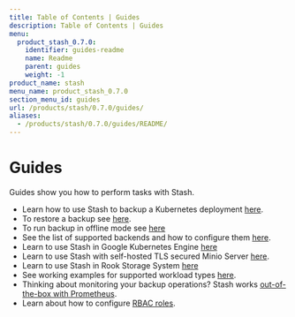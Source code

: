 ```yaml
---
title: Table of Contents | Guides
description: Table of Contents | Guides
menu:
  product_stash_0.7.0:
    identifier: guides-readme
    name: Readme
    parent: guides
    weight: -1
product_name: stash
menu_name: product_stash_0.7.0
section_menu_id: guides
url: /products/stash/0.7.0/guides/
aliases:
  - /products/stash/0.7.0/guides/README/
---
```

# Guides

Guides show you how to perform tasks with Stash.

- Learn how to use Stash to backup a Kubernetes deployment [here](/docs/guides/backup.md).
- To restore a backup see [here](/docs/guides/restore.md).
- To run backup in offline mode see [here](/docs/guides/offline_backup.md)
- See the list of supported backends and how to configure them [here](/docs/guides/backends.md).
- Learn to use Stash in Google Kubernetes Engine [here](/docs/guides/gke.md)
- Learn to use Stash with self-hosted TLS secured Minio Server [here](/docs/guides/minio_server.md).
- Learn to use Stash in Rook Storage System [here](/docs/guides/rook.md)
- See working examples for supported workload types [here](/docs/guides/workloads.md).
- Thinking about monitoring your backup operations? Stash works [out-of-the-box with Prometheus](/docs/guides/monitoring/overview.md).
- Learn about how to configure [RBAC roles](/docs/guides/rbac.md).
